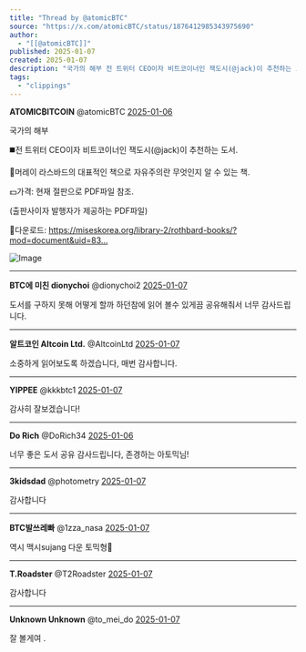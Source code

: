 ```yaml
---
title: "Thread by @atomicBTC"
source: "https://x.com/atomicBTC/status/1876412985343975690"
author:
  - "[[@atomicBTC]]"
published: 2025-01-07
created: 2025-01-07
description: "국가의 해부 전 트위터 CEO이자 비트코이너인 잭도시(@jack)이 추천하는 도서. 머레이 라스바드의 대표적인 책으로 자유주의란 무엇인지 알 수 있는 책. 가격: 현재 절판으로 PDF파일 참조. (출판사이자 발행자가 제공하는 PDF파일) 다운로드:"
tags:
  - "clippings"
---
```

**ATOMIC₿ITCOIN** @atomicBTC [2025-01-06](https://x.com/atomicBTC/status/1876412985343975690)

국가의 해부

◼️전 트위터 CEO이자 비트코이너인 잭도시(@jack)이 추천하는 도서.

🩻머레이 라스바드의 대표적인 책으로 자유주의란 무엇인지 알 수 있는 책.

💵가격: 현재 절판으로 PDF파일 참조.

(출판사이자 발행자가 제공하는 PDF파일)

🔗다운로드: https://miseskorea.org/library-2/rothbard-books/?mod=document&uid=83…

![Image](https://pbs.twimg.com/media/GgpbqXVbgAA1Pe1?format=jpg&name=large)

---

**BTC에 미친 dionychoi** @dionychoi2 [2025-01-07](https://x.com/dionychoi2/status/1876438478936023362)

도서를 구하지 못해 어떻게 할까 하던참에 읽어 볼수 있게끔 공유해줘서 너무 감사드립니다.

---

**알트코인 Altcoin Ltd.** @AltcoinLtd [2025-01-07](https://x.com/AltcoinLtd/status/1876430181134696590)

소중하게 읽어보도록 하겠습니다, 매번 감사합니다.

---

**YIPPEE** @kkkbtc1 [2025-01-07](https://x.com/kkkbtc1/status/1876446429704778190)

감사히 잘보겠습니다!

---

**Do Rich** @DoRich34 [2025-01-06](https://x.com/DoRich34/status/1876417532007252134)

너무 좋은 도서 공유 감사드립니다, 존경하는 아토믹님!

---

**3kidsdad** @photometry [2025-01-07](https://x.com/photometry/status/1876449650728984791)

감사합니다

---

**BTC발쓰레빠** @1zza\_nasa [2025-01-07](https://x.com/1zza_nasa/status/1876489322146472192)

역시 맥시sujang 다운 토믹형🫠

---

**T.Roadster** @T2Roadster [2025-01-07](https://x.com/T2Roadster/status/1876478413328076870)

감사합니다

---

**Unknown Unknown** @to\_mei\_do [2025-01-07](https://x.com/to_mei_do/status/1876503091522285625)

잘 볼게여 .